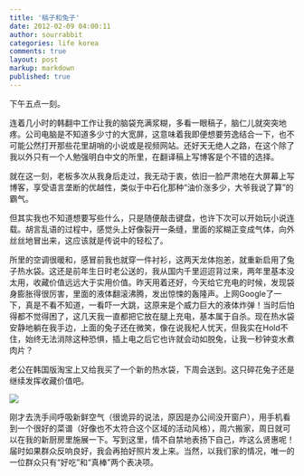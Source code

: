 ```yaml
---
title: '稿子和兔子'
date: 2012-02-09 04:00:11
author: sourrabbit
categories: life korea
comments: true
layout: post
markup: markdown
published: true
---
```

下午五点一刻。

连着几小时的韩翻中工作让我的脑袋充满浆糊，多看一眼稿子，脑仁儿就突突地疼。公司电脑是不知道多少寸的大宽屏，这意味着我即便想要劳逸结合一下，也不可能公然打开那些花里胡哨的小说或是视频网站。还好天无绝人之路，在这个除了我以外只有一个人勉强明白中文的所里，在翻译稿上写博客是个不错的选择。

就在这一刻，老板多次从我身后走过，我无动于衷，依旧一脸严肃地在大屏幕上写博客，享受语言垄断的优越性，类似于中石化那种“油价涨多少，大爷我说了算”的霸气。
<!--more-->
但其实我也不知道想要写些什么，只是随便敲击键盘，也许下次可以开始玩小说连载。胡言乱语的过程中，感觉头上好像裂开一条缝，里面的浆糊正变成气体，向外丝丝地冒出来，这应该就是传说中的轻松了。

所里的空调很暖和，感冒前我也就穿一件衬衫，这两天龙体抱恙，就重新启用了兔子热水袋。这还是前年生日时老公送的，我从国内千里迢迢背过来，两年里基本没太用，收藏价值远远大于实用价值。昨天用着还好，今天给它充电的时候，发现袋身膨胀得很厉害，里面的液体翻滚沸腾，发出惊悚的轰隆声。上网Google了一下，真是不看不知道，一看吓一大跳，这原来是个威力巨大的液体炸弹！当时后怕得都不觉得困了，这几天我一直都把它放在腿上充电，基本属于自杀。现在热水袋安静地躺在我手边，上面的兔子还在微笑，像在说我杞人忧天，但我实在Hold不住，始终无法消除这种恐惧，插上电之后它也许就会动如脱兔，让我一秒钟变水煮肉片？

老公在韩国版淘宝上又给我买了一个新的热水袋，下周会送到。这只碎花兔子还是继续发挥收藏价值吧。


![](http://farm8.staticflickr.com/7209/6845415101_737c07e2c9.jpg)


刚才去洗手间呼吸新鲜空气（很诡异的说法，原因是办公间没开窗户），用手机看到一个很好的菜谱（好像也不太符合这个区域的活动风格），周六搬家，周日就可以在我的新厨房里施展一下。写到这里，情不自禁地表扬下自己，咋这么贤惠呢！届时如果群众反响良好，我会再拍好照片发上来。当然，以我们家的情况，唯一的一位群众只有“好吃”和“真棒”两个表决项。

